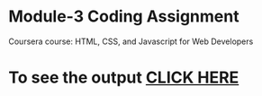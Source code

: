 # Module-3 Coding Assignment

Coursera course: HTML, CSS, and Javascript for Web Developers

# To see the output [CLICK HERE](https://vikrant019.github.io/Coursera-HTML-CSS-and-JavaScript-for-Web-Developers/Assignments/Module%202/index.html)
